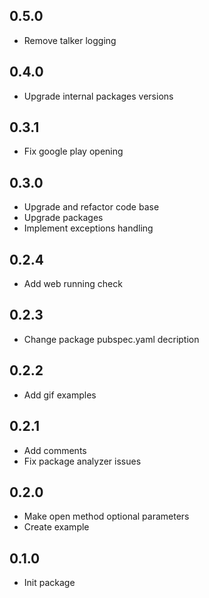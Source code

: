 ## 0.5.0

* Remove talker logging

## 0.4.0

* Upgrade internal packages versions

## 0.3.1

* Fix google play opening

## 0.3.0

* Upgrade and refactor code base
* Upgrade packages
* Implement exceptions handling

## 0.2.4

* Add web running check

## 0.2.3

* Change package pubspec.yaml decription

## 0.2.2

* Add gif examples

## 0.2.1

* Add comments
* Fix package analyzer issues

## 0.2.0

* Make open method optional parameters
* Create example

## 0.1.0

* Init package
